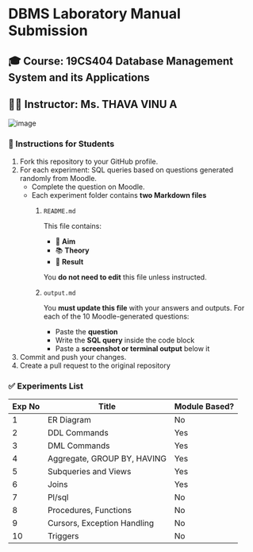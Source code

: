 # DBMS Laboratory Manual Submission

## 🎓 Course: 19CS404 Database Management System and its Applications  
## 🧑‍🏫 Instructor: Ms. THAVA VINU A

![image](https://github.com/user-attachments/assets/7e6f9751-b530-4526-9a3d-8e322e3b2e6d)

### 📝 Instructions for Students

1. Fork this repository to your GitHub profile.
2. For each experiment:
   SQL queries based on questions generated randomly from Moodle.
   - Complete the question on Moodle.
   - Each experiment folder contains **two Markdown files**
     1. `README.md`

        This file contains:
         - 🎯 **Aim**
         - 📚 **Theory**
         - 📝 **Result**
        
        You **do not need to edit** this file unless instructed.
      3. `output.md`

         You **must update this file** with your answers and outputs.
         For each of the 10 Moodle-generated questions:
         - Paste the **question**
         - Write the **SQL query** inside the code block
         - Paste a **screenshot or terminal output** below it
3. Commit and push your changes.
4. Create a pull request to the original repository

### ✅ Experiments List

| Exp No | Title                          | Module Based? |
|--------|--------------------------------|---------------|
| 1      | ER Diagram                     | No            |
| 2      | DDL Commands                   | Yes           |
| 3      | DML Commands                   | Yes           |
| 4      | Aggregate, GROUP BY, HAVING   | Yes           |
| 5      | Subqueries and Views          | Yes           |
| 6      | Joins                         | Yes           |
| 7      | Pl/sql                        | No            |
| 8      | Procedures, Functions         | No            |
| 9      | Cursors, Exception Handling   | No            |
| 10     | Triggers                      | No            |
